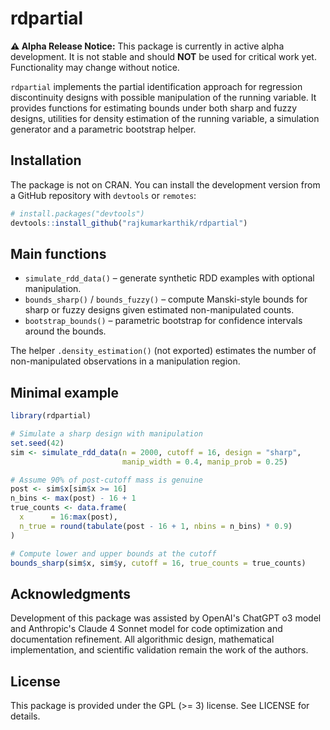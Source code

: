 # rdpartial

**⚠️ Alpha Release Notice:** This package is currently in active alpha development. It is not stable and should **NOT** be used for critical work yet. Functionality may change without notice.

`rdpartial` implements the partial identification approach for regression discontinuity designs with possible manipulation of the running variable.  It provides functions for estimating bounds under both sharp and fuzzy designs, utilities for density estimation of the running variable, a simulation generator and a parametric bootstrap helper.

## Installation

The package is not on CRAN.  You can install the development version from a GitHub repository with `devtools` or `remotes`:

```r
# install.packages("devtools")
devtools::install_github("rajkumarkarthik/rdpartial")
```

## Main functions

* `simulate_rdd_data()` – generate synthetic RDD examples with optional manipulation.
* `bounds_sharp()` / `bounds_fuzzy()` – compute Manski-style bounds for sharp or fuzzy designs given estimated non-manipulated counts.
* `bootstrap_bounds()` – parametric bootstrap for confidence intervals around the bounds.

The helper `.density_estimation()` (not exported) estimates the number of non-manipulated observations in a manipulation region.

## Minimal example

```r
library(rdpartial)

# Simulate a sharp design with manipulation
set.seed(42)
sim <- simulate_rdd_data(n = 2000, cutoff = 16, design = "sharp",
                         manip_width = 0.4, manip_prob = 0.25)

# Assume 90% of post-cutoff mass is genuine
post <- sim$x[sim$x >= 16]
n_bins <- max(post) - 16 + 1
true_counts <- data.frame(
  x      = 16:max(post),
  n_true = round(tabulate(post - 16 + 1, nbins = n_bins) * 0.9)
)

# Compute lower and upper bounds at the cutoff
bounds_sharp(sim$x, sim$y, cutoff = 16, true_counts = true_counts)
```

## Acknowledgments

Development of this package was assisted by OpenAI's ChatGPT o3 model and Anthropic's Claude 4 Sonnet model for code optimization and documentation refinement. All algorithmic design, mathematical implementation, and scientific validation remain the work of the authors.

## License

This package is provided under the GPL (>= 3) license. See LICENSE for details.
